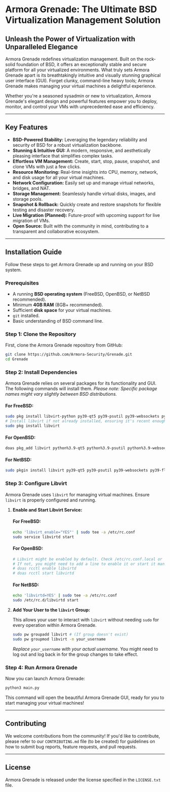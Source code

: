 # Armora Grenade: The Ultimate BSD Virtualization Management Solution

## Unleash the Power of Virtualization with Unparalleled Elegance

Armora Grenade redefines virtualization management. Built on the rock-solid foundation of BSD, it offers an exceptionally stable and secure platform for all your virtualized environments. What truly sets Armora Grenade apart is its breathtakingly intuitive and visually stunning graphical user interface (GUI). Forget clunky, command-line heavy tools; Armora Grenade makes managing your virtual machines a delightful experience.

Whether you're a seasoned sysadmin or new to virtualization, Armora Grenade's elegant design and powerful features empower you to deploy, monitor, and control your VMs with unprecedented ease and efficiency.

-----

## Key Features

  * **BSD-Powered Stability:** Leveraging the legendary reliability and security of BSD for a robust virtualization backbone.
  * **Stunning & Intuitive GUI:** A modern, responsive, and aesthetically pleasing interface that simplifies complex tasks.
  * **Effortless VM Management:** Create, start, stop, pause, snapshot, and clone VMs with just a few clicks.
  * **Resource Monitoring:** Real-time insights into CPU, memory, network, and disk usage for all your virtual machines.
  * **Network Configuration:** Easily set up and manage virtual networks, bridges, and NAT.
  * **Storage Management:** Seamlessly handle virtual disks, images, and storage pools.
  * **Snapshot & Rollback:** Quickly create and restore snapshots for flexible testing and disaster recovery.
  * **Live Migration (Planned):** Future-proof with upcoming support for live migration of VMs.
  * **Open Source:** Built with the community in mind, contributing to a transparent and collaborative ecosystem.

-----

## Installation Guide

Follow these steps to get Armora Grenade up and running on your BSD system.

### Prerequisites

  * A running **BSD operating system** (FreeBSD, OpenBSD, or NetBSD recommended).
  * Minimum **4GB RAM** (8GB+ recommended).
  * Sufficient **disk space** for your virtual machines.
  * `git` installed.
  * Basic understanding of BSD command line.

### Step 1: Clone the Repository

First, clone the Armora Grenade repository from GitHub:

```bash
git clone https://github.com/Armora-Security/Grenade.git
cd Grenade
```

### Step 2: Install Dependencies

Armora Grenade relies on several packages for its functionality and GUI. The following commands will install them. *Please note: Specific package names might vary slightly between BSD distributions.*

#### For FreeBSD:

```bash
sudo pkg install libvirt-python py39-qt5 py39-psutil py39-websockets py39-flask
# Install libvirt if not already installed, ensuring it's recent enough
sudo pkg install libvirt
```

#### For OpenBSD:

```bash
doas pkg_add libvirt python%3.9-qt5 python%3.9-psutil python%3.9-websockets python%3.9-flask
```

#### For NetBSD:

```bash
sudo pkgin install libvirt py39-qt5 py39-psutil py39-websockets py39-flask
```

### Step 3: Configure Libvirt

Armora Grenade uses `libvirt` for managing virtual machines. Ensure `libvirt` is properly configured and running.

1.  **Enable and Start Libvirt Service:**

    #### For FreeBSD:

    ```bash
    echo 'libvirt_enable="YES"' | sudo tee -a /etc/rc.conf
    sudo service libvirtd start
    ```

    #### For OpenBSD:

    ```bash
    # Libvirt might be enabled by default. Check /etc/rc.conf.local or similar for details.
    # If not, you might need to add a line to enable it or start it manually:
    # doas rcctl enable libvirtd
    # doas rcctl start libvirtd
    ```

    #### For NetBSD:

    ```bash
    echo 'libvirtd=YES' | sudo tee -a /etc/rc.conf
    sudo /etc/rc.d/libvirtd start
    ```

2.  **Add Your User to the `libvirt` Group:**

    This allows your user to interact with `libvirt` without needing `sudo` for every operation within Armora Grenade.

    ```bash
    sudo pw groupadd libvirt # (If group doesn't exist)
    sudo pw groupmod libvirt -m your_username
    ```

    *Replace `your_username` with your actual username.*
    You might need to log out and log back in for the group changes to take effect.

### Step 4: Run Armora Grenade

Now you can launch Armora Grenade:

```bash
python3 main.py
```

This command will open the beautiful Armora Grenade GUI, ready for you to start managing your virtual machines\!

-----

## Contributing

We welcome contributions from the community\! If you'd like to contribute, please refer to our `CONTRIBUTING.md` file (to be created) for guidelines on how to submit bug reports, feature requests, and pull requests.

-----

## License

Armora Grenade is released under the license specified in the `LICENSE.txt` file.

